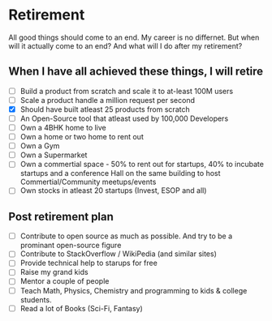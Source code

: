 # Retirement

All good things should come to an end. My career is no differnet. But when will it actually come to an end? And what will I do after my retirement?

## When I have all achieved these things, I will retire

- [ ] Build a product from scratch and scale it to at-least 100M users
- [ ] Scale a product handle a million request per second
- [x] Should have built atleast 25 products from scratch
- [ ] An Open-Source tool that atleast used by 100,000 Developers
- [ ] Own a 4BHK home to live
- [ ] Own a home or two home to rent out
- [ ] Own a Gym
- [ ] Own a Supermarket
- [ ] Own a commertial space - 50% to rent out for startups, 40% to incubate startups and a conference Hall on the same building to host Commertial/Community meetups/events
- [ ] Own stocks in atleast 20 startups (Invest, ESOP and all)

## Post retirement plan

- [ ] Contribute to open source as much as possible. And try to be a prominant open-source figure
- [ ] Contribute to StackOverflow / WikiPedia (and similar sites)
- [ ] Provide technical help to starups for free
- [ ] Raise my grand kids
- [ ] Mentor a couple of people
- [ ] Teach Math, Physics, Chemistry and programming to kids & college students.
- [ ] Read a lot of Books (Sci-Fi, Fantasy)
